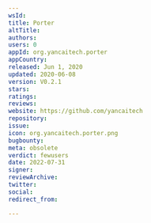 ```yaml
---
wsId: 
title: Porter
altTitle: 
authors: 
users: 0
appId: org.yancaitech.porter
appCountry: 
released: Jun 1, 2020
updated: 2020-06-08
version: V0.2.1
stars: 
ratings: 
reviews: 
website: https://github.com/yancaitech
repository: 
issue: 
icon: org.yancaitech.porter.png
bugbounty: 
meta: obsolete
verdict: fewusers
date: 2022-07-31
signer: 
reviewArchive: 
twitter: 
social: 
redirect_from: 

---
```


